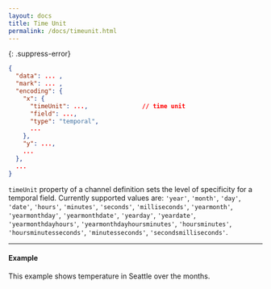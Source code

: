 ```yaml
---
layout: docs
title: Time Unit
permalink: /docs/timeunit.html
---
```


{: .suppress-error}
```json
{
  "data": ... ,       
  "mark": ... ,       
  "encoding": {     
    "x": {
      "timeUnit": ...,               // time unit
      "field": ...,
      "type": "temporal",
      ...
    },
    "y": ...,
    ...
  },
  ...
}
```

`timeUnit` property of a channel definition sets the level of specificity for a temporal field.  Currently supported values are: `'year'`, `'month'`, `'day'`, `'date'`, `'hours'`, `'minutes'`, `'seconds'`, `'milliseconds'`, `'yearmonth'`, `'yearmonthday'`, `'yearmonthdate'`, `'yearday'`, `'yeardate'`, `'yearmonthdayhours'`, `'yearmonthdayhoursminutes'`, `'hoursminutes'`, `'hoursminutesseconds'`, `'minutesseconds'`, `'secondsmilliseconds'`.

<!-- TODO: given a example datetime, show examples show each different time unit property transforms the original time -->

<!-- TODO: explain more distinction between `'month'`, `'day'`, `'date'`, `'hours'`, `'minutes'`, `'seconds'`, `'milliseconds'` and yearmonth, .. -->

----
#### Example

This example shows temperature in Seattle over the months.

<span class="vl-example" data-name="line_month"></span>
